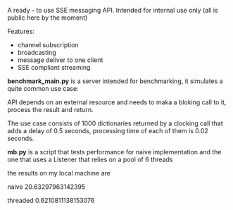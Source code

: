 A ready - to use SSE messaging API. Intended for internal use only (all is public here by the moment)

Features:
* channel subscription
* broadcasting
* message deliver to one client
* SSE compliant streaming

**benchmark_main.py** is a server intended for benchmarking, it simulates a quite common use case:

API depends on an external resource and needs to maka a bloking call to it, process the result
and return.

The use case consists of 1000 dictionaries returned by a clocking call that 
adds a delay of 0.5 seconds, processing time of each of them is 0.02 seconds.

**mb.py** is a script that tests performance for naive implementation and the one that uses a 
Listener that relies on a pool of 6 threads

the results on my local machine are

naive    20.63297963142395

threaded 0.6210811138153076
